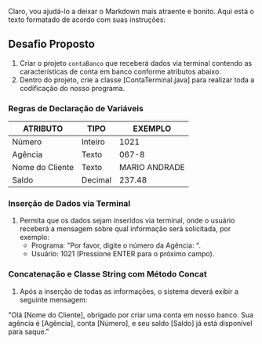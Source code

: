 Claro, vou ajudá-lo a deixar o Markdown mais atraente e bonito. Aqui está o texto formatado de acordo com suas instruções:

## Desafio Proposto

1. Criar o projeto `contaBanco` que receberá dados via terminal contendo as características de conta em banco conforme atributos abaixo.
2. Dentro do projeto, crie a classe [ContaTerminal.java] para realizar toda a codificação do nosso programa.

### Regras de Declaração de Variáveis

| **ATRIBUTO**    | **TIPO** | **EXEMPLO**   |
| --------------- | -------- | ------------- |
| Número          | Inteiro  | 1021          |
| Agência         | Texto    | 067-8         |
| Nome do Cliente | Texto    | MARIO ANDRADE |
| Saldo           | Decimal  | 237.48        |

### Inserção de Dados via Terminal

1. Permita que os dados sejam inseridos via terminal, onde o usuário receberá a mensagem sobre qual informação será solicitada, por exemplo:
    - Programa: "Por favor, digite o número da Agência: ".
    - Usuário: 1021 (Pressione ENTER para o próximo campo).

### Concatenação e Classe String com Método Concat

1. Após a inserção de todas as informações, o sistema deverá exibir a seguinte mensagem:

"Olá [Nome do Cliente], obrigado por criar uma conta em nosso banco. Sua agência é [Agência], conta [Número], e seu saldo [Saldo] já está disponível para saque."
